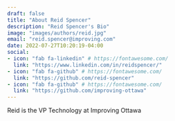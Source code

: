 ```yaml
---
draft: false
title: "About Reid Spencer"
description: "Reid Spencer's Bio"
image: "images/authors/reid.jpg"
email: "reid.spencer@improving.com"
date: 2022-07-27T10:20:19-04:00
social:
- icon: "fab fa-linkedin" # https://fontawesome.com/
  link: "https://www.linkedin.com/in/reidspencer/"
- icon: "fab fa-github" # https://fontawesome.com/
  link: "https://github.com/reid-spencer"
- icon: "fab fa-github" # https://fontawesome.com/
  link: "https://github.com/improving-ottawa"
---
```


Reid is the VP Technology at Improving Ottawa


